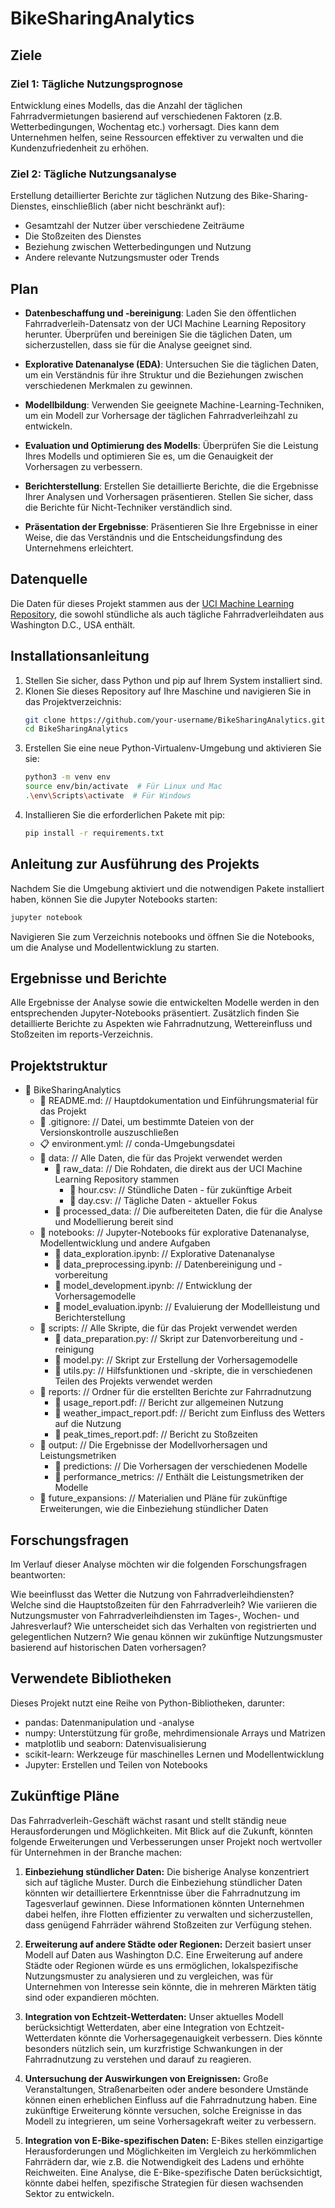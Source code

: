 # BikeSharingAnalytics

## Ziele

### Ziel 1: Tägliche Nutzungsprognose
Entwicklung eines Modells, das die Anzahl der täglichen Fahrradvermietungen basierend auf verschiedenen Faktoren (z.B. Wetterbedingungen, Wochentag etc.) vorhersagt. Dies kann dem Unternehmen helfen, seine Ressourcen effektiver zu verwalten und die Kundenzufriedenheit zu erhöhen.

### Ziel 2: Tägliche Nutzungsanalyse
Erstellung detaillierter Berichte zur täglichen Nutzung des Bike-Sharing-Dienstes, einschließlich (aber nicht beschränkt auf):

- Gesamtzahl der Nutzer über verschiedene Zeiträume
- Die Stoßzeiten des Dienstes
- Beziehung zwischen Wetterbedingungen und Nutzung
- Andere relevante Nutzungsmuster oder Trends

## Plan

- **Datenbeschaffung und -bereinigung**: Laden Sie den öffentlichen Fahrradverleih-Datensatz von der UCI Machine Learning Repository herunter. Überprüfen und bereinigen Sie die täglichen Daten, um sicherzustellen, dass sie für die Analyse geeignet sind.

- **Explorative Datenanalyse (EDA)**: Untersuchen Sie die täglichen Daten, um ein Verständnis für ihre Struktur und die Beziehungen zwischen verschiedenen Merkmalen zu gewinnen.

- **Modellbildung**: Verwenden Sie geeignete Machine-Learning-Techniken, um ein Modell zur Vorhersage der täglichen Fahrradverleihzahl zu entwickeln.

- **Evaluation und Optimierung des Modells**: Überprüfen Sie die Leistung Ihres Modells und optimieren Sie es, um die Genauigkeit der Vorhersagen zu verbessern.

- **Berichterstellung**: Erstellen Sie detaillierte Berichte, die die Ergebnisse Ihrer Analysen und Vorhersagen präsentieren. Stellen Sie sicher, dass die Berichte für Nicht-Techniker verständlich sind.

- **Präsentation der Ergebnisse**: Präsentieren Sie Ihre Ergebnisse in einer Weise, die das Verständnis und die Entscheidungsfindung des Unternehmens erleichtert.

## Datenquelle

Die Daten für dieses Projekt stammen aus der [UCI Machine Learning Repository](https://archive.ics.uci.edu/ml/index.php), die sowohl stündliche als auch tägliche Fahrradverleihdaten aus Washington D.C., USA enthält.

## Installationsanleitung

1. Stellen Sie sicher, dass Python und pip auf Ihrem System installiert sind. 
2. Klonen Sie dieses Repository auf Ihre Maschine und navigieren Sie in das Projektverzeichnis:
    ```bash
    git clone https://github.com/your-username/BikeSharingAnalytics.git
    cd BikeSharingAnalytics
    ```
3. Erstellen Sie eine neue Python-Virtualenv-Umgebung und aktivieren Sie sie:
    ```bash
    python3 -m venv env
    source env/bin/activate  # Für Linux und Mac
    .\env\Scripts\activate  # Für Windows
    ```
4. Installieren Sie die erforderlichen Pakete mit pip:
    ```bash
    pip install -r requirements.txt
    ```

## Anleitung zur Ausführung des Projekts

Nachdem Sie die Umgebung aktiviert und die notwendigen Pakete installiert haben, können Sie die Jupyter Notebooks starten:

```bash
jupyter notebook
```
Navigieren Sie zum Verzeichnis notebooks und öffnen Sie die Notebooks, um die Analyse und Modellentwicklung zu starten.

## Ergebnisse und Berichte

Alle Ergebnisse der Analyse sowie die entwickelten Modelle werden in den entsprechenden Jupyter-Notebooks präsentiert. Zusätzlich finden Sie detaillierte Berichte zu Aspekten wie Fahrradnutzung, Wettereinfluss und Stoßzeiten im reports-Verzeichnis.

## Projektstruktur

- 📁 BikeSharingAnalytics
  - 📜 README.md: // Hauptdokumentation und Einführungsmaterial für das Projekt
  - 📝 .gitignore: // Datei, um bestimmte Dateien von der Versionskontrolle auszuschließen
  - 📋 environment.yml:  // conda-Umgebungsdatei
  - 📁 data: // Alle Daten, die für das Projekt verwendet werden
    - 📁 raw_data: // Die Rohdaten, die direkt aus der UCI Machine Learning Repository stammen
      - 📄 hour.csv: // Stündliche Daten - für zukünftige Arbeit
      - 📄 day.csv: // Tägliche Daten - aktueller Fokus
    - 📁 processed_data: // Die aufbereiteten Daten, die für die Analyse und Modellierung bereit sind
  - 📓 notebooks: // Jupyter-Notebooks für explorative Datenanalyse, Modellentwicklung und andere Aufgaben
    - 📖 data_exploration.ipynb: // Explorative Datenanalyse
    - 📖 data_preprocessing.ipynb: // Datenbereinigung und -vorbereitung
    - 📖 model_development.ipynb: // Entwicklung der Vorhersagemodelle
    - 📖 model_evaluation.ipynb: // Evaluierung der Modellleistung und Berichterstellung
  - 📁 scripts: // Alle Skripte, die für das Projekt verwendet werden
    - 📜 data_preparation.py: // Skript zur Datenvorbereitung und -reinigung
    - 📜 model.py: // Skript zur Erstellung der Vorhersagemodelle
    - 📜 utils.py: // Hilfsfunktionen und -skripte, die in verschiedenen Teilen des Projekts verwendet werden
  - 📁 reports: // Ordner für die erstellten Berichte zur Fahrradnutzung
    - 📜 usage_report.pdf: // Bericht zur allgemeinen Nutzung
    - 📜 weather_impact_report.pdf: // Bericht zum Einfluss des Wetters auf die Nutzung
    - 📜 peak_times_report.pdf: // Bericht zu Stoßzeiten
  - 📁 output: // Die Ergebnisse der Modellvorhersagen und Leistungsmetriken
    - 📂 predictions: // Die Vorhersagen der verschiedenen Modelle
    - 📂 performance_metrics: // Enthält die Leistungsmetriken der Modelle
  - 📁 future_expansions: // Materialien und Pläne für zukünftige Erweiterungen, wie die Einbeziehung stündlicher Daten

## Forschungsfragen

Im Verlauf dieser Analyse möchten wir die folgenden Forschungsfragen beantworten:

Wie beeinflusst das Wetter die Nutzung von Fahrradverleihdiensten?
Welche sind die Hauptstoßzeiten für den Fahrradverleih?
Wie variieren die Nutzungsmuster von Fahrradverleihdiensten im Tages-, Wochen- und Jahresverlauf?
Wie unterscheidet sich das Verhalten von registrierten und gelegentlichen Nutzern?
Wie genau können wir zukünftige Nutzungsmuster basierend auf historischen Daten vorhersagen?

## Verwendete Bibliotheken

Dieses Projekt nutzt eine Reihe von Python-Bibliotheken, darunter:

- pandas: Datenmanipulation und -analyse
- numpy: Unterstützung für große, mehrdimensionale Arrays und Matrizen
- matplotlib und seaborn: Datenvisualisierung
- scikit-learn: Werkzeuge für maschinelles Lernen und Modellentwicklung
- Jupyter: Erstellen und Teilen von Notebooks


## Zukünftige Pläne

Das Fahrradverleih-Geschäft wächst rasant und stellt ständig neue Herausforderungen und Möglichkeiten. Mit Blick auf die Zukunft, könnten folgende Erweiterungen und Verbesserungen unser Projekt noch wertvoller für Unternehmen in der Branche machen:

1. **Einbeziehung stündlicher Daten:** Die bisherige Analyse konzentriert sich auf tägliche Muster. Durch die Einbeziehung stündlicher Daten könnten wir detailliertere Erkenntnisse über die Fahrradnutzung im Tagesverlauf gewinnen. Diese Informationen könnten Unternehmen dabei helfen, ihre Flotten effizienter zu verwalten und sicherzustellen, dass genügend Fahrräder während Stoßzeiten zur Verfügung stehen.

2. **Erweiterung auf andere Städte oder Regionen:** Derzeit basiert unser Modell auf Daten aus Washington D.C. Eine Erweiterung auf andere Städte oder Regionen würde es uns ermöglichen, lokalspezifische Nutzungsmuster zu analysieren und zu vergleichen, was für Unternehmen von Interesse sein könnte, die in mehreren Märkten tätig sind oder expandieren möchten.

3. **Integration von Echtzeit-Wetterdaten:** Unser aktuelles Modell berücksichtigt Wetterdaten, aber eine Integration von Echtzeit-Wetterdaten könnte die Vorhersagegenauigkeit verbessern. Dies könnte besonders nützlich sein, um kurzfristige Schwankungen in der Fahrradnutzung zu verstehen und darauf zu reagieren.

4. **Untersuchung der Auswirkungen von Ereignissen:** Große Veranstaltungen, Straßenarbeiten oder andere besondere Umstände können einen erheblichen Einfluss auf die Fahrradnutzung haben. Eine zukünftige Erweiterung könnte versuchen, solche Ereignisse in das Modell zu integrieren, um seine Vorhersagekraft weiter zu verbessern.

5. **Integration von E-Bike-spezifischen Daten:** E-Bikes stellen einzigartige Herausforderungen und Möglichkeiten im Vergleich zu herkömmlichen Fahrrädern dar, wie z.B. die Notwendigkeit des Ladens und erhöhte Reichweiten. Eine Analyse, die E-Bike-spezifische Daten berücksichtigt, könnte dabei helfen, spezifische Strategien für diesen wachsenden Sektor zu entwickeln.
